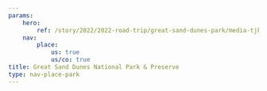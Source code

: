 ```yaml
---
params:
    hero:
        ref: /story/2022/2022-road-trip/great-sand-dunes-park/media-tjkccgnfq06y
    nav:
        place:
            us: true
            us/co: true
title: Great Sand Dunes National Park & Preserve
type: nav-place-park
---
```


